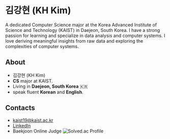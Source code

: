 # 김강현 (KH Kim)
A dedicated Computer Science major at the Korea Advanced Institute of Science and Technology (KAIST) in Daejeon, South Korea. I have a strong passion for learning and specialize in data analysis and computer systems. I love deriving meaningful insights from raw data and exploring the complexities of computer systems.

## About

- 김강현 (KH Kim)
- **CS** major at KAIST.
- Living in **Daejeon, South Korea** 🇰🇷
- speak fluent **Korean** and **English**.

## Contacts
- kaist19@kaist.ac.kr
- [LinkedIn](https://www.linkedin.com/in/강현-김-29ba44192/)
- Baekjoon Online Judge
![Solved.ac Profile](http://mazassumnida.wtf/api/generate_badge?boj=kaist19)
